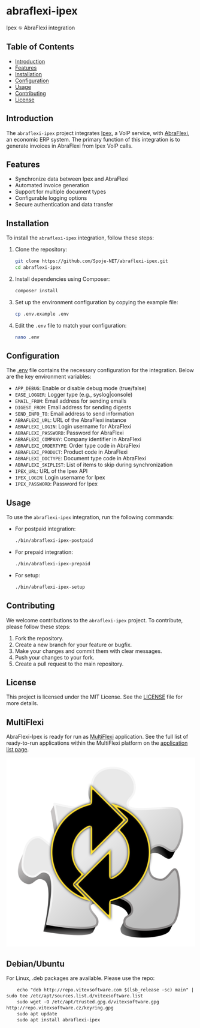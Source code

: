 # abraflexi-ipex

Ipex ⛗ AbraFlexi integration

## Table of Contents

- [Introduction](#introduction)
- [Features](#features)
- [Installation](#installation)
- [Configuration](#configuration)
- [Usage](#usage)
- [Contributing](#contributing)
- [License](#license)

## Introduction

The `abraflexi-ipex` project integrates [Ipex](https://www.ipex.cz/), a VoIP service, with [AbraFlexi](https://www.abra.eu/flexi/), an economic ERP system. The primary function of this integration is to generate invoices in AbraFlexi from Ipex VoIP calls.

## Features

- Synchronize data between Ipex and AbraFlexi
- Automated invoice generation
- Support for multiple document types
- Configurable logging options
- Secure authentication and data transfer

## Installation

To install the `abraflexi-ipex` integration, follow these steps:

1. Clone the repository:

    ```sh
    git clone https://github.com/Spoje-NET/abraflexi-ipex.git
    cd abraflexi-ipex
    ```

2. Install dependencies using Composer:

    ```sh
    composer install
    ```

3. Set up the environment configuration by copying the example file:

    ```sh
    cp .env.example .env
    ```

4. Edit the `.env` file to match your configuration:

    ```sh
    nano .env
    ```

## Configuration

The [.env](.env.example) file contains the necessary configuration for the integration. Below are the key environment variables:

- `APP_DEBUG`: Enable or disable debug mode (true/false)
- `EASE_LOGGER`: Logger type (e.g., syslog|console)
- `EMAIL_FROM`: Email address for sending emails
- `DIGEST_FROM`: Email address for sending digests
- `SEND_INFO_TO`: Email address to send information
- `ABRAFLEXI_URL`: URL of the AbraFlexi instance
- `ABRAFLEXI_LOGIN`: Login username for AbraFlexi
- `ABRAFLEXI_PASSWORD`: Password for AbraFlexi
- `ABRAFLEXI_COMPANY`: Company identifier in AbraFlexi
- `ABRAFLEXI_ORDERTYPE`: Order type code in AbraFlexi
- `ABRAFLEXI_PRODUCT`: Product code in AbraFlexi
- `ABRAFLEXI_DOCTYPE`: Document type code in AbraFlexi
- `ABRAFLEXI_SKIPLIST`: List of items to skip during synchronization
- `IPEX_URL`: URL of the Ipex API
- `IPEX_LOGIN`: Login username for Ipex
- `IPEX_PASSWORD`: Password for Ipex

## Usage

To use the `abraflexi-ipex` integration, run the following commands:

- For postpaid integration:

    ```sh
    ./bin/abraflexi-ipex-postpaid
    ```

- For prepaid integration:

    ```sh
    ./bin/abraflexi-ipex-prepaid
    ```

- For setup:

    ```sh
    ./bin/abraflexi-ipex-setup
    ```

## Contributing

We welcome contributions to the `abraflexi-ipex` project. To contribute, please follow these steps:

1. Fork the repository.
2. Create a new branch for your feature or bugfix.
3. Make your changes and commit them with clear messages.
4. Push your changes to your fork.
5. Create a pull request to the main repository.

## License

This project is licensed under the MIT License. See the [LICENSE](LICENSE) file for more details.

MultiFlexi
----------

AbraFlexi-Ipex is ready for run as [MultiFlexi](https://multiflexi.eu) application.
See the full list of ready-to-run applications within the MultiFlexi platform on the [application list page](https://www.multiflexi.eu/apps.php).

[![MultiFlexi App](https://github.com/VitexSoftware/MultiFlexi/blob/main/doc/multiflexi-app.svg)](https://www.multiflexi.eu/apps.php)

Debian/Ubuntu
-------------

For Linux, .deb packages are available. Please use the repo:

```shell
    echo "deb http://repo.vitexsoftware.com $(lsb_release -sc) main" | sudo tee /etc/apt/sources.list.d/vitexsoftware.list
    sudo wget -O /etc/apt/trusted.gpg.d/vitexsoftware.gpg http://repo.vitexsoftware.cz/keyring.gpg
    sudo apt update
    sudo apt install abraflexi-ipex
```

